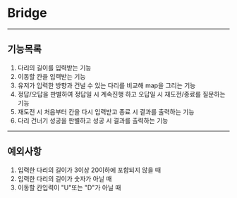# Bridge

---

## 기능목록

1. 다리의 길이를 입력받는 기능
2. 이동할 칸을 입력받는 기능
3. 유저가 입력한 방향과 건널 수 있는 다리를 비교해 map을 그리는 기능
4. 정답/오답을 판별하여 정답일 시 계속진행 하고 오답일 시 재도전/종료를 질문하는 기능
5. 재도전 시 처음부터 칸을 다시 입력받고 종료 시 결과를 출력하는 기능
6. 다리 건너기 성공을 판별하고 성공 시 결과를 출력하는 기능

---

## 예외사항

1. 입력한 다리의 길이가 3이상 20이하에 포함되지 않을 때
2. 입력한 다리의 길이가 숫자가 아닐 때
3. 이동할 칸입력이 "U"또는 "D"가 아닐 때
